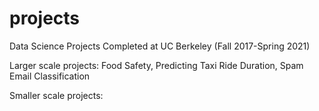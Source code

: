 # projects
Data Science Projects Completed at UC Berkeley (Fall 2017-Spring 2021)


Larger scale projects: Food Safety, Predicting Taxi Ride Duration, Spam Email Classification

Smaller scale projects:



 
